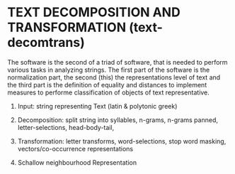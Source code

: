 # TEXT DECOMPOSITION AND TRANSFORMATION (text-decomtrans)

The software is the second of a triad of software, that is needed to perform various tasks in analyzing strings. The first part of the software is the normalization part, the second (this) the representations level of text and the third part is the definition of equality and distances to implement measures to performe classification of objects of text representative.

1. Input: string representing Text (latin & polytonic greek)

2. Decomposition: split string into syllables, n-grams, n-grams panned, letter-selections, head-body-tail,

3. Transformation: letter transforms, word-selections, stop word masking, vectors/co-occurrence representations

4. Schallow neighbourhood Representation 
